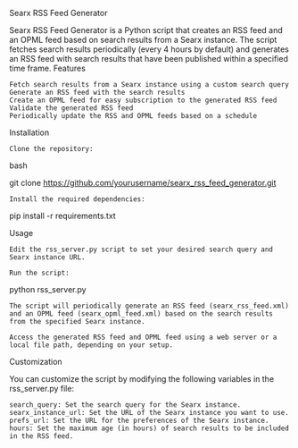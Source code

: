 Searx RSS Feed Generator

Searx RSS Feed Generator is a Python script that creates an RSS feed and an OPML feed based on search results from a Searx instance. The script fetches search results periodically (every 4 hours by default) and generates an RSS feed with search results that have been published within a specified time frame.
Features

    Fetch search results from a Searx instance using a custom search query
    Generate an RSS feed with the search results
    Create an OPML feed for easy subscription to the generated RSS feed
    Validate the generated RSS feed
    Periodically update the RSS and OPML feeds based on a schedule

Installation

    Clone the repository:

bash

git clone https://github.com/yourusername/searx_rss_feed_generator.git

    Install the required dependencies:

pip install -r requirements.txt

Usage

    Edit the rss_server.py script to set your desired search query and Searx instance URL.

    Run the script:

python rss_server.py

    The script will periodically generate an RSS feed (searx_rss_feed.xml) and an OPML feed (searx_opml_feed.xml) based on the search results from the specified Searx instance.

    Access the generated RSS feed and OPML feed using a web server or a local file path, depending on your setup.

Customization

You can customize the script by modifying the following variables in the rss_server.py file:

    search_query: Set the search query for the Searx instance.
    searx_instance_url: Set the URL of the Searx instance you want to use.
    prefs_url: Set the URL for the preferences of the Searx instance.
    hours: Set the maximum age (in hours) of search results to be included in the RSS feed.
